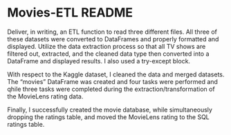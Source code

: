 # Movies-ETL README

 
 Deliver, in writing, an ETL function to read three different files. All three of these datasets were converted to DataFrames and properly formatted and displayed. Utilize the data extraction process so that all TV shows are filtered out, extracted, and the cleaned data type then converted into a DataFrame and displayed results. I also used a try-except block.

 With respect to the Kaggle dataset, I cleaned the data and merged datasets. The “movies” DataFrame was created and four tasks were performed and qhile  three tasks were completed during the extraction/transformation of the MovieLens rating data. 

 Finally, I successfully created the movie database, while simultaneously dropping the ratings table, and moved the MovieLens rating to the SQL ratings table. 

